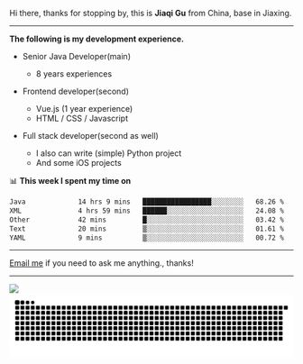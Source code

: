 Hi there, thanks for stopping by, this is **Jiaqi Gu** from China, base in Jiaxing.

---

**The following is my development experience.**

- Senior Java Developer(main)
  - 8 years experiences

- Frontend developer(second)
  - Vue.js (1 year experience)
  - HTML / CSS / Javascript
  
- Full stack developer(second as well)
  - I also can write (simple) Python project
  - And some iOS projects

📊 **This week I spent my time on**
<!--START_SECTION:waka-->

```text
Java             14 hrs 9 mins   █████████████████░░░░░░░░   68.26 %
XML              4 hrs 59 mins   ██████░░░░░░░░░░░░░░░░░░░   24.08 %
Other            42 mins         █░░░░░░░░░░░░░░░░░░░░░░░░   03.42 %
Text             20 mins         ▒░░░░░░░░░░░░░░░░░░░░░░░░   01.61 %
YAML             9 mins          ▒░░░░░░░░░░░░░░░░░░░░░░░░   00.72 %
```

<!--END_SECTION:waka-->

---

[Email me](mailto:htk2klwgr@mozmail.com?subject=Hiring_from_GitHub) if you need to ask me anything., thanks!

---

![]( https://visitor-badge.glitch.me/badge?page_id=githubgujiaqi)
![]( https://github.com/droid-Q/droid-Q/raw/output/github-contribution-grid-snake.svg#gh-dark-mode-only)
